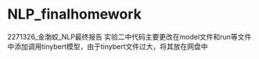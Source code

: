 # NLP_finalhomework
2271326_金渤蛟_NLP最终报告
实验二中代码主要更改在model文件和run等文件中添加调用tinybert模型，由于tinybert文件过大，将其放在网盘中
